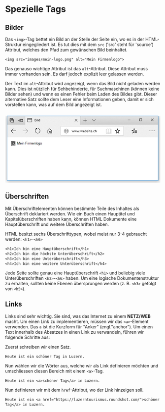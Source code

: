 # Spezielle Tags

## Bilder

Das `<img>`-Tag bettet ein Bild an der Stelle der Seite ein, wo es in der HTML-Struktur eingegliedert ist. Es tut dies mit dem `src` \('src' steht für 'source'\) Attribut, welches den Pfad zum gewünschen Bild beinhaltet.

```markup
<img src="images/mein-logo.png" alt="Mein Firmenlogo">
```

Das genauso wichtige Attribut ist das `alt`-Attribut. Diese Attribut muss immer vorhanden sein. Es darf jedoch explizit leer gelassen werden.

Der Text im `alt`-Attribut wird angezeigt, wenn das Bild nicht geladen werden kann. Dies ist nützlich für Sehbehinderte, für Suchmaschinen \(können keine Bilder sehen\) und wenn es einen Fehler beim Laden des Bildes gibt. Dieser alternative Satz sollte dem Leser eine Informationen geben, damit er sich vorstellen kann, was auf dem Bild angezeigt ist.

```text

```

![Alt Tag eines &amp;lt;img&amp;gt;](../../.gitbook/assets/img-alt.jpg)

## Überschriften

Mit Überschriftelementen können bestimmte Teile des Inhaltes als Überschrift deklariert werden. Wie ein Buch einen Hauptitel und Kapitelüberschriften haben kann, können HTML Dokumente eine Hauptüberschrift und weitere Überschriften haben.

HTML besitzt sechs Überschrifttypen, wobei meist nur 3-4 gebraucht werden: `<h1>–<h6>`

```markup
<h1>Ich bin eine Hauptüberschrift</h1>
<h2>Ich bin die höchste Unterüberschrift</h2>
<h3>Ich bin eine Unterüberschrift</h3>
<h4>Ich bin eine weitere Unterüberschrift</h4>
```

Jede Seite sollte genau eine Hauptüberschrift `<h1>` und beliebig viele Unterüberschriften `<h2>`-`<h6>` haben. Um eine logische Dokumentenstruktur zu erhalten, sollten keine Ebenen übersprungen werden \(z. B. `<h3>` gefolgt von `<h5>`\).

## Links

Links sind sehr wichtig. Sie sind, was das Internet zu einem **NETZ/WEB** macht. Um einen Link zu implementieren, müssen wir das `<a>`-Element verwenden. Das `a` ist die Kurzform für "Anker" \(engl."anchor"\). Um einen Text innerhalb des Absatzes in einen Link zu verwandeln, führen wir folgende Schritte aus:

Zuerst schreiben wir einen Satz.

```markup
Heute ist ein schöner Tag in Luzern.
```

Nun wählen wir die Wörter aus, welche wir als Link definieren möchten und umschliessen diesen Bereich mit einem `<a>`-Tag.

```markup
Heute ist ein <a>schöner Tag</a> in Luzern.
```

Nun definieren wir mit dem `href`-Attribut, wo der Link hinzeigen soll.

```markup
Heute ist ein <a href="https://luzerntourismus.roundshot.com/">schöner Tag</a> in Luzern.
```

